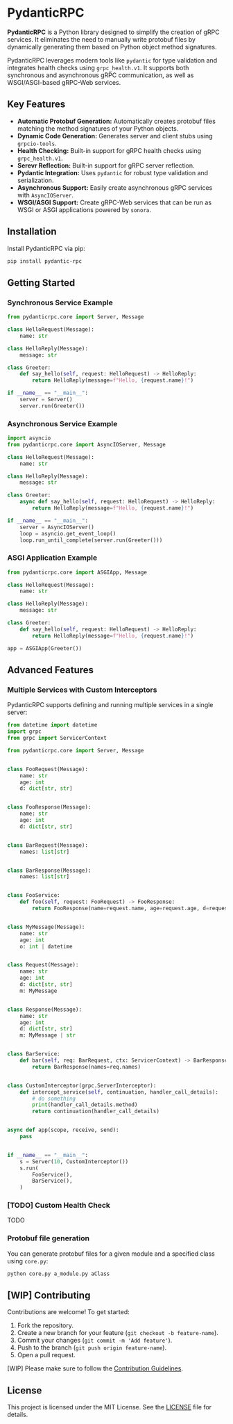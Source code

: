 # PydanticRPC

**PydanticRPC** is a Python library designed to simplify the creation of gRPC services. It eliminates the need to manually write protobuf files by dynamically generating them based on Python object method signatures.

PydanticRPC leverages modern tools like `pydantic` for type validation and integrates health checks using `grpc_health.v1`. It supports both synchronous and asynchronous gRPC communication, as well as WSGI/ASGI-based gRPC-Web services.

## Key Features

- **Automatic Protobuf Generation:** Automatically creates protobuf files matching the method signatures of your Python objects.
- **Dynamic Code Generation:** Generates server and client stubs using `grpcio-tools`.
- **Health Checking:** Built-in support for gRPC health checks using `grpc_health.v1`.
- **Serevr Reflection:** Built-in support for gRPC server reflection.
- **Pydantic Integration:** Uses `pydantic` for robust type validation and serialization.
- **Asynchronous Support:** Easily create asynchronous gRPC services with `AsyncIOServer`.
- **WSGI/ASGI Support:** Create gRPC-Web services that can be run as WSGI or ASGI applications powered by `sonora`.

## Installation

Install PydanticRPC via pip:

```bash
pip install pydantic-rpc
```

## Getting Started

### Synchronous Service Example

```python
from pydanticrpc.core import Server, Message

class HelloRequest(Message):
    name: str

class HelloReply(Message):
    message: str

class Greeter:
    def say_hello(self, request: HelloRequest) -> HelloReply:
        return HelloReply(message=f"Hello, {request.name}!")

if __name__ == "__main__":
    server = Server()
    server.run(Greeter())
```

### Asynchronous Service Example

```python
import asyncio
from pydanticrpc.core import AsyncIOServer, Message

class HelloRequest(Message):
    name: str

class HelloReply(Message):
    message: str

class Greeter:
    async def say_hello(self, request: HelloRequest) -> HelloReply:
        return HelloReply(message=f"Hello, {request.name}!")

if __name__ == "__main__":
    server = AsyncIOServer()
    loop = asyncio.get_event_loop()
    loop.run_until_complete(server.run(Greeter()))
```

### ASGI Application Example

```python
from pydanticrpc.core import ASGIApp, Message

class HelloRequest(Message):
    name: str

class HelloReply(Message):
    message: str

class Greeter:
    def say_hello(self, request: HelloRequest) -> HelloReply:
        return HelloReply(message=f"Hello, {request.name}!")

app = ASGIApp(Greeter())
```

## Advanced Features

### Multiple Services with Custom Interceptors

PydanticRPC supports defining and running multiple services in a single server:

```python
from datetime import datetime
import grpc
from grpc import ServicerContext

from pydanticrpc.core import Server, Message


class FooRequest(Message):
    name: str
    age: int
    d: dict[str, str]


class FooResponse(Message):
    name: str
    age: int
    d: dict[str, str]


class BarRequest(Message):
    names: list[str]


class BarResponse(Message):
    names: list[str]


class FooService:
    def foo(self, request: FooRequest) -> FooResponse:
        return FooResponse(name=request.name, age=request.age, d=request.d)


class MyMessage(Message):
    name: str
    age: int
    o: int | datetime


class Request(Message):
    name: str
    age: int
    d: dict[str, str]
    m: MyMessage


class Response(Message):
    name: str
    age: int
    d: dict[str, str]
    m: MyMessage | str


class BarService:
    def bar(self, req: BarRequest, ctx: ServicerContext) -> BarResponse:
        return BarResponse(names=req.names)


class CustomInterceptor(grpc.ServerInterceptor):
    def intercept_service(self, continuation, handler_call_details):
        # do something
        print(handler_call_details.method)
        return continuation(handler_call_details)


async def app(scope, receive, send):
    pass


if __name__ == "__main__":
    s = Server(10, CustomInterceptor())
    s.run(
        FooService(),
        BarService(),
    )
```

### [TODO] Custom Health Check
TODO

### Protobuf file generation
You can generate protobuf files for a given module and a specified class using `core.py`:

```bash
python core.py a_module.py aClass
```

## [WIP] Contributing

Contributions are welcome! To get started:

1. Fork the repository.
2. Create a new branch for your feature (`git checkout -b feature-name`).
3. Commit your changes (`git commit -m 'Add feature'`).
4. Push to the branch (`git push origin feature-name`).
5. Open a pull request.

[WIP] Please make sure to follow the [Contribution Guidelines](CONTRIBUTING.md).

## License

This project is licensed under the MIT License. See the [LICENSE](LICENSE) file for details.
